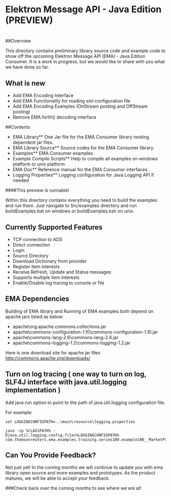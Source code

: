 # Elektron Message API - Java Edition (PREVIEW)
#
 

##Overview

This directory contains preliminary library source code and example code to show off the upcoming Elektron Message API (EMA) - Java Edition Consumer. It is a work in progress, but we would like to share with you what we have done so far. 

## What is new

- Add EMA Encoding Interface 
- Add EMA Functionality for reading xml configuration file
- Add EMA Encoding Examples (OnStream posting and OffStream posting)
- Remove EMA forth() decoding interface

##Contents

- EMA Library** One Jar file for the EMA Consumer library nesting dependent jar files.
- EMA Library Source** Source codes for the EMA Consumer library. 
- Examples** EMA Consumer examples
- Example Compile Scripts** Help to compile all examples on windows platform or unix platform
- EMA Doc** Reference manual for the EMA Consumer interfaces.
- Logging Properties** Logging configuration for Java Logging API if needed   

####This preview is runnable!  

Within this directory contains everything you need to build the examples and run them.  Just navigate to Src/examples directory and run buildExamples.bat on windows or buildExamples.ksh on unix.

## Currently Supported Features
- TCP connection to ADS
- Direct connection 
- Login
- Source Directory
- Download Dictionary from provider
- Register item interests
- Receive Refresh, Update and Status messages
- Supports multiple item interests
- Enable/Disable log tracing to console or file

## EMA Dependencies
Building of EMA library and Running of EMA examples both depend on apache jars listed as below:

- apache\org.apache.commons.collections.jar
- apache\commons-configuration-1.10\commons-configuration-1.10.jar
- apache\commons-lang-2.6\commons-lang-2.6.jar
- apache\commons-logging-1.2\commons-logging-1.2.jar

Here is one download site for apache jar files http://commons.apache.org/downloads/

## Turn on log tracing ( one way to turn on log, SLF4J interface with java.util.logging implementation )
Add java run option to point to the path of java.util.logging configuration file.

For example:

	set LOGGINGCONFIGPATH=..\main\resource\logging.properties

	java -cp %CLASSPATH% -Djava.util.logging.config.file=%LOGGINGCONFIGPATH% com.thomsonreuters.ema.examples.training.series100.example100__MarketPrice__Streaming.Consumer

## Can You Provide Feedback?
Not just yet!  In the coming months we will continue to update you with ema library open source and more examples and prototypes. As the product matures, we will be able to accept your feedback. 

###Check back over the coming months to see where we are at!





